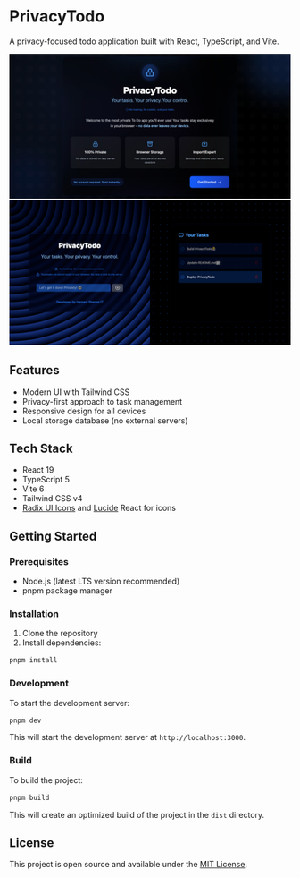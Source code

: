 # PrivacyTodo

A privacy-focused todo application built with React, TypeScript, and Vite.

![PrivacyTodo](https://github.com/hemants1703/privacytodo/blob/main/public/privacytodo.png?raw=true)
![PrivacyTodo](https://github.com/hemants1703/privacytodo/blob/main/public/app_screenshot.png?raw=true)

## Features

- Modern UI with Tailwind CSS
- Privacy-first approach to task management
- Responsive design for all devices
- Local storage database (no external servers)

## Tech Stack

- React 19
- TypeScript 5
- Vite 6
- Tailwind CSS v4
- [Radix UI Icons](https://www.radix-ui.com/icons) and [Lucide](https://lucide.dev/) React for icons

## Getting Started

### Prerequisites

- Node.js (latest LTS version recommended)
- pnpm package manager

### Installation

1. Clone the repository
2. Install dependencies:

```sh
pnpm install
```

### Development

To start the development server:

```sh
pnpm dev
```

This will start the development server at `http://localhost:3000`.

### Build

To build the project:

```sh
pnpm build
```

This will create an optimized build of the project in the `dist` directory.

## License

This project is open source and available under the [MIT License](LICENSE).
```
